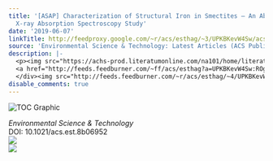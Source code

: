 ```yaml
---
title: '[ASAP] Characterization of Structural Iron in Smectites — An Ab Initio Based
  X-ray Absorption Spectroscopy Study'
date: '2019-06-07'
linkTitle: http://feedproxy.google.com/~r/acs/esthag/~3/UPKBKevW4Sw/acs.est.8b06952
source: 'Environmental Science & Technology: Latest Articles (ACS Publications)'
description: |-
  <p><img src="https://achs-prod.literatumonline.com/na101/home/literatum/publisher/achs/journals/content/esthag/0/esthag.ahead-of-print/acs.est.8b06952/20190606/images/medium/es-2018-06952r_0004.gif" alt="TOC Graphic"/></p><div><cite>Environmental Science & Technology</cite></div><div>DOI: 10.1021/acs.est.8b06952</div><div class="feedflare">
  <a href="http://feeds.feedburner.com/~ff/acs/esthag?a=UPKBKevW4Sw:ROgw7twKKVs:yIl2AUoC8zA"><img src="http://feeds.feedburner.com/~ff/acs/esthag?d=yIl2AUoC8zA" border="0"></img></a>
  </div><img src="http://feeds.feedburner.com/~r/acs/esthag/~4/UPKBKevW4Sw" ...
disable_comments: true
---
```

<p><img src="https://achs-prod.literatumonline.com/na101/home/literatum/publisher/achs/journals/content/esthag/0/esthag.ahead-of-print/acs.est.8b06952/20190606/images/medium/es-2018-06952r_0004.gif" alt="TOC Graphic"/></p><div><cite>Environmental Science & Technology</cite></div><div>DOI: 10.1021/acs.est.8b06952</div><div class="feedflare">
<a href="http://feeds.feedburner.com/~ff/acs/esthag?a=UPKBKevW4Sw:ROgw7twKKVs:yIl2AUoC8zA"><img src="http://feeds.feedburner.com/~ff/acs/esthag?d=yIl2AUoC8zA" border="0"></img></a>
</div><img src="http://feeds.feedburner.com/~r/acs/esthag/~4/UPKBKevW4Sw" ...